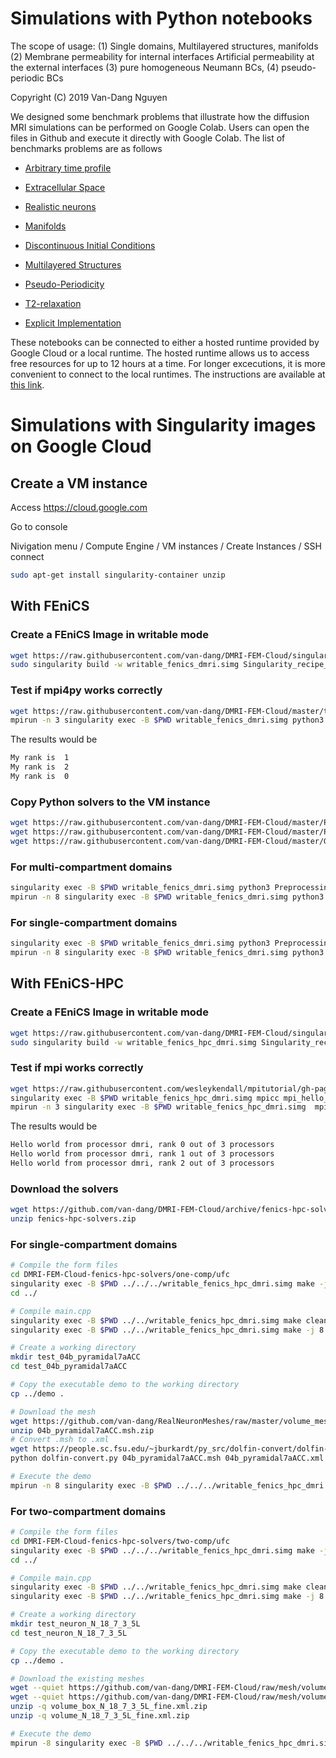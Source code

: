 # Simulations with Python notebooks

The scope of usage: 
(1) Single domains, Multilayered structures, manifolds
(2) Membrane permeability for internal interfaces
    Artificial permeability at the external interfaces
(3) pure homogeneous Neumann BCs, (4) pseudo-periodic BCs

Copyright (C) 2019 Van-Dang Nguyen

We designed some benchmark problems that illustrate how the diffusion MRI simulations can be performed on Google Colab. Users can open the files in Github and execute it directly with Google Colab. The list of benchmarks problems are as follows

* [Arbitrary time profile](https://colab.research.google.com/github/van-dang/DMRI-FEM-Cloud/blob/master/ArbitraryTimeSequence.ipynb)

* [Extracellular Space](https://colab.research.google.com/github/van-dang/DMRI-FEM-Cloud/blob/master/ExtracellularSpace.ipynb)

* [Realistic neurons](https://colab.research.google.com/github/van-dang/DMRI-FEM-Cloud/blob/master/RealNeurons.ipynb)

* [Manifolds](https://colab.research.google.com/github/van-dang/DMRI-FEM-Cloud/blob/master/Manifolds.ipynb)

* [Discontinuous Initial Conditions](https://colab.research.google.com/github/van-dang/DMRI-FEM-Cloud/blob/master/DiscontinuousInitialCondition.ipynb)

* [Multilayered Structures](https://colab.research.google.com/github/van-dang/DMRI-FEM-Cloud/blob/master/MultilayeredStructures.ipynb)

* [Pseudo-Periodicity](https://colab.research.google.com/github/van-dang/DMRI-FEM-Cloud/blob/master/PeriodicDomains.ipynb)

* [T2-relaxation](https://colab.research.google.com/github/van-dang/DMRI-FEM-Cloud/blob/master/T2_Relaxation.ipynb)

* [Explicit Implementation](https://colab.research.google.com/github/van-dang/DMRI-FEM-Cloud/blob/master/ExplicitImplementation.ipynb)

These notebooks can be connected to either a hosted runtime provided by Google Cloud or a local runtime. The hosted runtime allows us to access free resources for up to 12 hours at a time. For longer excecutions, it is more convenient to connect to the local runtimes. The instructions are available at [this link](https://github.com/van-dang/DMRI-FEM-Cloud/blob/master/LocalColab.md).

# Simulations with Singularity images on Google Cloud

## Create a VM instance

Access https://cloud.google.com

Go to console

Nivigation menu / Compute Engine / VM instances / Create Instances / SSH connect

```bash
sudo apt-get install singularity-container unzip
```

## With FEniCS
### Create a FEniCS Image in writable mode

```bash
wget https://raw.githubusercontent.com/van-dang/DMRI-FEM-Cloud/singularity_images/Singularity_recipe_FEniCS_DMRI
sudo singularity build -w writable_fenics_dmri.simg Singularity_recipe_FEniCS_DMRI
```

### Test if mpi4py works correctly
```bash
wget https://raw.githubusercontent.com/van-dang/DMRI-FEM-Cloud/master/test_mpi4py.py
mpirun -n 3 singularity exec -B $PWD writable_fenics_dmri.simg python3 test_mpi4py.py
```
The results would be
```bash
My rank is  1
My rank is  2
My rank is  0
```

### Copy Python solvers to the VM instance
```bash
wget https://raw.githubusercontent.com/van-dang/DMRI-FEM-Cloud/master/PreprocessingOneCompt.py
wget https://raw.githubusercontent.com/van-dang/DMRI-FEM-Cloud/master/PreprocessingMultiCompt.py
wget https://raw.githubusercontent.com/van-dang/DMRI-FEM-Cloud/master/GCloudDmriSolver.py
```

### For multi-compartment domains
```bash
singularity exec -B $PWD writable_fenics_dmri.simg python3 PreprocessingMultiCompt.py -o multcompt_files.h5
mpirun -n 8 singularity exec -B $PWD writable_fenics_dmri.simg python3 GCloudDmriSolver.py -f multcompt_files.h5 -M 1 -b 1000 -p 1e-5 -d 10600 -D 43100 -k 200 -gdir 0 1 0
 ```
### For single-compartment domains
```bash
singularity exec -B $PWD writable_fenics_dmri.simg python3 PreprocessingOneCompt.py -o onecompt_files.h5
mpirun -n 8 singularity exec -B $PWD writable_fenics_dmri.simg python3 GCloudDmriSolver.py -f onecompt_files.h5 -M 0 -b 1000 -d 10600 -D 43100 -k 200 -K 3e-3 -gdir 1 0 0 
```
## With FEniCS-HPC
### Create a FEniCS Image in writable mode

```bash
wget https://raw.githubusercontent.com/van-dang/DMRI-FEM-Cloud/singularity_images/Singularity_recipe_FEniCS_HPC_DMRI
sudo singularity build -w writable_fenics_hpc_dmri.simg Singularity_recipe_FEniCS_HPC_DMRI
```

### Test if mpi works correctly
```bash
wget https://raw.githubusercontent.com/wesleykendall/mpitutorial/gh-pages/tutorials/mpi-hello-world/code/mpi_hello_world.c
singularity exec -B $PWD writable_fenics_hpc_dmri.simg mpicc mpi_hello_world.c -o mpi_hello_world
mpirun -n 3 singularity exec -B $PWD writable_fenics_hpc_dmri.simg  mpi_hello_world
```
The results would be
```bash
Hello world from processor dmri, rank 0 out of 3 processors
Hello world from processor dmri, rank 1 out of 3 processors
Hello world from processor dmri, rank 2 out of 3 processors
```

### Download the solvers
```bash
wget https://github.com/van-dang/DMRI-FEM-Cloud/archive/fenics-hpc-solvers.zip
unzip fenics-hpc-solvers.zip
```

### For single-compartment domains

```bash
# Compile the form files
cd DMRI-FEM-Cloud-fenics-hpc-solvers/one-comp/ufc
singularity exec -B $PWD ../../../writable_fenics_hpc_dmri.simg make -j 8
cd ../

# Compile main.cpp
singularity exec -B $PWD ../../writable_fenics_hpc_dmri.simg make clean
singularity exec -B $PWD ../../writable_fenics_hpc_dmri.simg make -j 8

# Create a working directory
mkdir test_04b_pyramidal7aACC
cd test_04b_pyramidal7aACC

# Copy the executable demo to the working directory
cp ../demo .

# Download the mesh
wget https://github.com/van-dang/RealNeuronMeshes/raw/master/volume_meshes/pyramidals/04b_pyramidal7aACC.msh.zip
unzip 04b_pyramidal7aACC.msh.zip
# Convert .msh to .xml
wget https://people.sc.fsu.edu/~jburkardt/py_src/dolfin-convert/dolfin-convert.py
python dolfin-convert.py 04b_pyramidal7aACC.msh 04b_pyramidal7aACC.xml

# Execute the demo
mpirun -n 8 singularity exec -B $PWD ../../../writable_fenics_hpc_dmri.simg ./demo -m 04b_pyramidal7aACC.xml -b 1000 -d 10600 -D 43100 -k 200 -K 3e-3 -v 1 0 0  > my_output_file
```

### For two-compartment domains
```bash
# Compile the form files
cd DMRI-FEM-Cloud-fenics-hpc-solvers/two-comp/ufc
singularity exec -B $PWD ../../../writable_fenics_hpc_dmri.simg make -j 8
cd ../

# Compile main.cpp
singularity exec -B $PWD ../../writable_fenics_hpc_dmri.simg make clean
singularity exec -B $PWD ../../writable_fenics_hpc_dmri.simg make -j 8

# Create a working directory
mkdir test_neuron_N_18_7_3_5L
cd test_neuron_N_18_7_3_5L

# Copy the executable demo to the working directory
cp ../demo .

# Download the existing meshes
wget --quiet https://github.com/van-dang/DMRI-FEM-Cloud/raw/mesh/volume_box_N_18_7_3_5L_fine.xml.zip
wget --quiet https://github.com/van-dang/DMRI-FEM-Cloud/raw/mesh/volume_N_18_7_3_5L_fine.xml.zip
unzip -q volume_box_N_18_7_3_5L_fine.xml.zip
unzip -q volume_N_18_7_3_5L_fine.xml.zip

# Execute the demo
mpirun -8 singularity exec -B $PWD ../../../writable_fenics_hpc_dmri.simg  ./demo -m volume_box_N_18_7_3_5L_fine.xml -c volume_N_18_7_3_5L_fine.xml -b 1000 -p 1e-5 -d 10600 -D 43100 -k 200 -v 1 0 0 
```

